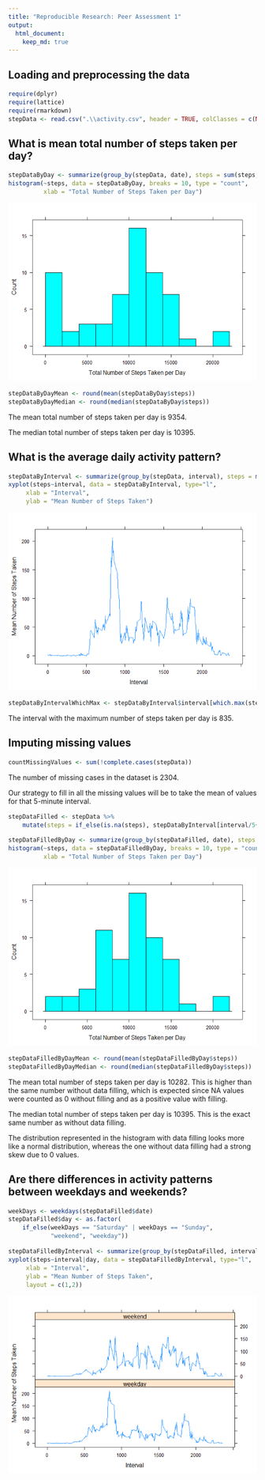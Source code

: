 ```yaml
---
title: "Reproducible Research: Peer Assessment 1"
output: 
  html_document:
    keep_md: true
---
```



## Loading and preprocessing the data

```r
require(dplyr)
require(lattice)
require(rmarkdown)
stepData <- read.csv(".\\activity.csv", header = TRUE, colClasses = c(NA, "Date", NA))
```

## What is mean total number of steps taken per day?

```r
stepDataByDay <- summarize(group_by(stepData, date), steps = sum(steps, na.rm=TRUE))
histogram(~steps, data = stepDataByDay, breaks = 10, type = "count",
          xlab = "Total Number of Steps Taken per Day")
```

![](PA1_template_files/figure-html/totalsteps_nofill-1.png)<!-- -->

```r
stepDataByDayMean <- round(mean(stepDataByDay$steps))
stepDataByDayMedian <- round(median(stepDataByDay$steps))
```

The mean total number of steps taken per day is 9354.

The median total number of steps taken per day is 10395.

## What is the average daily activity pattern?


```r
stepDataByInterval <- summarize(group_by(stepData, interval), steps = mean(steps, na.rm=TRUE))
xyplot(steps~interval, data = stepDataByInterval, type="l",
     xlab = "Interval",
     ylab = "Mean Number of Steps Taken")
```

![](PA1_template_files/figure-html/averagesteps_nofill-1.png)<!-- -->

```r
stepDataByIntervalWhichMax <- stepDataByInterval$interval[which.max(stepDataByInterval$steps)]
```

The interval with the maximum number of steps taken per day is 835.

## Imputing missing values


```r
countMissingValues <- sum(!complete.cases(stepData))
```

The number of missing cases in the dataset is 2304.

Our strategy to fill in all the missing values will be to take the mean of values for that 5-minute interval.


```r
stepDataFilled <- stepData %>%
    mutate(steps = if_else(is.na(steps), stepDataByInterval[interval/5+1,2][[1]], as.double(steps)))
```


```r
stepDataFilledByDay <- summarize(group_by(stepDataFilled, date), steps = sum(steps, na.rm=TRUE))
histogram(~steps, data = stepDataFilledByDay, breaks = 10, type = "count",
          xlab = "Total Number of Steps Taken per Day")
```

![](PA1_template_files/figure-html/totalsteps_fill-1.png)<!-- -->

```r
stepDataFilledByDayMean <- round(mean(stepDataFilledByDay$steps))
stepDataFilledByDayMedian <- round(median(stepDataFilledByDay$steps))
```

The mean total number of steps taken per day is 10282. This is higher than the same number without data filling, which is expected since NA values were counted as 0 without filling and as a positive value with filling.

The median total number of steps taken per day is 10395. This is the exact same number as without data filling.

The distribution represented in the histogram with data filling looks more like a normal distribution, whereas the one without data filling had a strong skew due to 0 values.

## Are there differences in activity patterns between weekdays and weekends?


```r
weekDays <- weekdays(stepDataFilled$date)
stepDataFilled$day <- as.factor(
    if_else(weekDays == "Saturday" | weekDays == "Sunday",
            "weekend", "weekday"))
```


```r
stepDataFilledByInterval <- summarize(group_by(stepDataFilled, interval, day), steps = mean(steps, na.rm=TRUE))
xyplot(steps~interval|day, data = stepDataFilledByInterval, type="l",
     xlab = "Interval",
     ylab = "Mean Number of Steps Taken",
     layout = c(1,2))
```

![](PA1_template_files/figure-html/averagesteps_fill-1.png)<!-- -->

